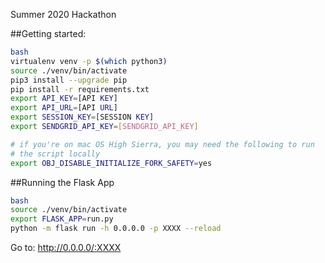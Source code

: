 Summer 2020 Hackathon

##Getting started:
```bash
bash
virtualenv venv -p $(which python3)
source ./venv/bin/activate
pip3 install --upgrade pip
pip install -r requirements.txt
export API_KEY=[API KEY]
export API_URL=[API URL]
export SESSION_KEY=[SESSION KEY]
export SENDGRID_API_KEY=[SENDGRID_API_KEY]

# if you're on mac OS High Sierra, you may need the following to run
# the script locally
export OBJ_DISABLE_INITIALIZE_FORK_SAFETY=yes
```

##Running the Flask App
```bash
bash
source ./venv/bin/activate
export FLASK_APP=run.py
python -m flask run -h 0.0.0.0 -p XXXX --reload
```

Go to: http://0.0.0.0/:XXXX
